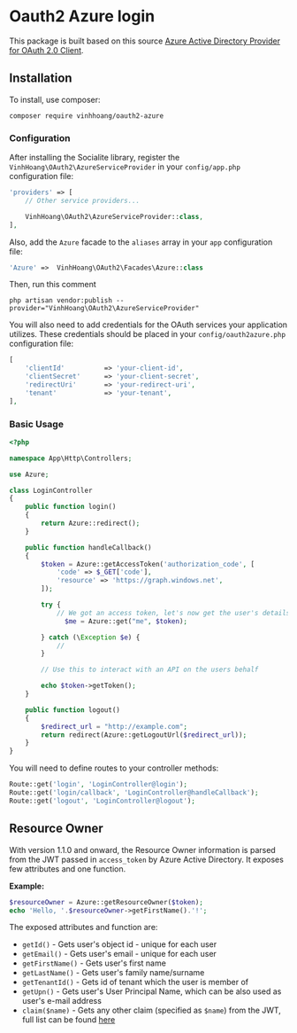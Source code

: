 # Oauth2 Azure login

This package is built based on this source [Azure Active Directory Provider for OAuth 2.0 Client](https://github.com/TheNetworg/oauth2-azure). 

## Installation

To install, use composer:

```
composer require vinhhoang/oauth2-azure
```

### Configuration

After installing the Socialite library, register the `VinhHoang\OAuth2\AzureServiceProvider` in your `config/app.php` configuration file:

```php
'providers' => [
    // Other service providers...

    VinhHoang\OAuth2\AzureServiceProvider::class,
],
```

Also, add the `Azure` facade to the `aliases` array in your `app` configuration file:

```php
'Azure' =>  VinhHoang\OAuth2\Facades\Azure::class
```

Then, run this comment

`php artisan vendor:publish --provider="VinhHoang\OAuth2\AzureServiceProvider"`

You will also need to add credentials for the OAuth services your application utilizes. These credentials should be placed in your `config/oauth2azure.php` configuration file:

```php
[
    'clientId'          => 'your-client-id',
    'clientSecret'      => 'your-client-secret',
    'redirectUri'       => 'your-redirect-uri',
    'tenant'            => 'your-tenant',
],
```

### Basic Usage

```php
<?php

namespace App\Http\Controllers;

use Azure;

class LoginController
{
    public function login()
    {
        return Azure::redirect();
    }

    public function handleCallback()
    {
        $token = Azure::getAccessToken('authorization_code', [
            'code' => $_GET['code'],
            'resource' => 'https://graph.windows.net',
        ]);

        try {
            // We got an access token, let's now get the user's details
              $me = Azure::get("me", $token);

        } catch (\Exception $e) {
            //
        }

        // Use this to interact with an API on the users behalf

        echo $token->getToken();
    }

    public function logout()
    {
        $redirect_url = "http://example.com";
        return redirect(Azure::getLogoutUrl($redirect_url));
    }
}
```

You will need to define routes to your controller methods:

```php
Route::get('login', 'LoginController@login');
Route::get('login/callback', 'LoginController@handleCallback');
Route::get('logout', 'LoginController@logout');
```


## Resource Owner
With version 1.1.0 and onward, the Resource Owner information is parsed from the JWT passed in `access_token` by Azure Active Directory. It exposes few attributes and one function.

**Example:**
```php
$resourceOwner = Azure::getResourceOwner($token);
echo 'Hello, '.$resourceOwner->getFirstName().'!';
```
The exposed attributes and function are:
- `getId()` - Gets user's object id - unique for each user
- `getEmail()` - Gets user's email - unique for each user
- `getFirstName()` - Gets user's first name
- `getLastName()` - Gets user's family name/surname
- `getTenantId()` - Gets id of tenant which the user is member of
- `getUpn()` - Gets user's User Principal Name, which can be also used as user's e-mail address
- `claim($name)` - Gets any other claim (specified as `$name`) from the JWT, full list can be found [here](https://azure.microsoft.com/en-us/documentation/articles/active-directory-token-and-claims/)